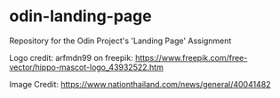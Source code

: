 # odin-landing-page
Repository for the Odin Project's 'Landing Page' Assignment

Logo credit: arfmdn99 on freepik: https://www.freepik.com/free-vector/hippo-mascot-logo_43932522.htm

Image Credit: https://www.nationthailand.com/news/general/40041482
